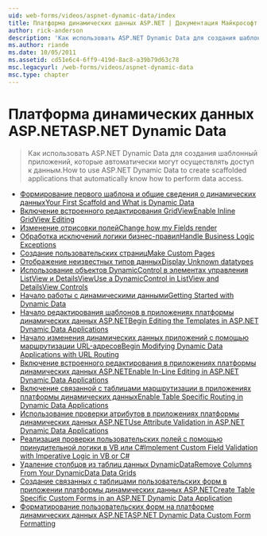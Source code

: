 ```yaml
---
uid: web-forms/videos/aspnet-dynamic-data/index
title: Платформа динамических данных ASP.NET | Документация Майкрософт
author: rick-anderson
description: 'Как использовать ASP.NET Dynamic Data для создания шаблонный приложений, которые автоматически могут осуществлять доступ к данным.'
ms.author: riande
ms.date: 10/05/2011
ms.assetid: cd51e6c4-6ff9-419d-8ac8-a39b79d63c78
msc.legacyurl: /web-forms/videos/aspnet-dynamic-data
msc.type: chapter
---
```

<a name="aspnet-dynamic-data"></a><span data-ttu-id="90704-103">Платформа динамических данных ASP.NET</span><span class="sxs-lookup"><span data-stu-id="90704-103">ASP.NET Dynamic Data</span></span>
====================
> <span data-ttu-id="90704-104">Как использовать ASP.NET Dynamic Data для создания шаблонный приложений, которые автоматически могут осуществлять доступ к данным.</span><span class="sxs-lookup"><span data-stu-id="90704-104">How to use ASP.NET Dynamic Data to create scaffolded applications that automatically know how to perform data access.</span></span>


- [<span data-ttu-id="90704-105">Формирование первого шаблона и общие сведения о динамических данных</span><span class="sxs-lookup"><span data-stu-id="90704-105">Your First Scaffold and What is Dynamic Data</span></span>](your-first-scaffold-and-what-is-dynamic-data.md)
- [<span data-ttu-id="90704-106">Включение встроенного редактирования GridView</span><span class="sxs-lookup"><span data-stu-id="90704-106">Enable Inline GridView Editing</span></span>](how-do-i-enable-inline-gridview-editing.md)
- [<span data-ttu-id="90704-107">Изменение отрисовки полей</span><span class="sxs-lookup"><span data-stu-id="90704-107">Change how my Fields render</span></span>](how-do-i-change-how-my-fields-render.md)
- [<span data-ttu-id="90704-108">Обработка исключений логики бизнес-правил</span><span class="sxs-lookup"><span data-stu-id="90704-108">Handle Business Logic Exceptions</span></span>](how-do-i-handle-business-logic-exceptions.md)
- [<span data-ttu-id="90704-109">Создание пользовательских страниц</span><span class="sxs-lookup"><span data-stu-id="90704-109">Make Custom Pages</span></span>](how-do-i-make-custom-pages.md)
- [<span data-ttu-id="90704-110">Отображение неизвестных типов данных</span><span class="sxs-lookup"><span data-stu-id="90704-110">Display Unknown datatypes</span></span>](how-do-i-display-unknown-datatypes.md)
- [<span data-ttu-id="90704-111">Использование объектов DynamicControl в элементах управления ListView и DetailsView</span><span class="sxs-lookup"><span data-stu-id="90704-111">Use a DynamicControl in ListView and DetailsView Controls</span></span>](how-do-i-use-a-dynamiccontrol-in-listview-and-detailsview-controls.md)
- [<span data-ttu-id="90704-112">Начало работы с динамическими данными</span><span class="sxs-lookup"><span data-stu-id="90704-112">Getting Started with Dynamic Data</span></span>](getting-started-with-dynamic-data.md)
- [<span data-ttu-id="90704-113">Начало редактирования шаблонов в приложениях платформы динамических данных ASP.NET</span><span class="sxs-lookup"><span data-stu-id="90704-113">Begin Editing the Templates in ASP.NET Dynamic Data Applications</span></span>](begin-editing-the-templates-in-aspnet-dynamic-data-applications.md)
- [<span data-ttu-id="90704-114">Начало изменения динамических данных приложений с помощью маршрутизации URL-адресов</span><span class="sxs-lookup"><span data-stu-id="90704-114">Begin Modifying Dynamic Data Applications with URL Routing</span></span>](begin-modifying-dynamic-data-applications-with-url-routing.md)
- [<span data-ttu-id="90704-115">Включение встроенного редактирования в приложениях платформы динамических данных ASP.NET</span><span class="sxs-lookup"><span data-stu-id="90704-115">Enable In-Line Editing in ASP.NET Dynamic Data Applications</span></span>](enable-in-line-editing-in-aspnet-dynamic-data-applications.md)
- [<span data-ttu-id="90704-116">Включение связанной с таблицами маршрутизации в приложениях платформы динамических данных</span><span class="sxs-lookup"><span data-stu-id="90704-116">Enable Table Specific Routing in Dynamic Data Applications</span></span>](how-to-enable-table-specific-routing-in-dynamic-data-applications.md)
- [<span data-ttu-id="90704-117">Использование проверки атрибутов в приложениях платформы динамических данных ASP.NET</span><span class="sxs-lookup"><span data-stu-id="90704-117">Use Attribute Validation in ASP.NET Dynamic Data Applications</span></span>](how-to-use-attribute-validation-in-aspnet-dynamic-data-applications.md)
- [<span data-ttu-id="90704-118">Реализация проверки пользовательских полей с помощью принудительной логики в VB или C#</span><span class="sxs-lookup"><span data-stu-id="90704-118">Implement Custom Field Validation with Imperative Logic in VB or C#</span></span>](how-to-implement-custom-field-validation-with-imperative-logic-in-vb-or-c.md)
- [<span data-ttu-id="90704-119">Удаление столбцов из таблиц данных DynamicData</span><span class="sxs-lookup"><span data-stu-id="90704-119">Remove Columns From Your DynamicData Data Grids</span></span>](how-to-remove-columns-from-your-dynamicdata-data-grids.md)
- [<span data-ttu-id="90704-120">Создание связанных с таблицами пользовательских форм в приложении платформы динамических данных ASP.NET</span><span class="sxs-lookup"><span data-stu-id="90704-120">Create Table Specific Custom Forms in an ASP.NET Dynamic Data Application</span></span>](how-to-create-table-specific-custom-forms-in-an-aspnet-dynamic-data-application.md)
- [<span data-ttu-id="90704-121">Форматирование пользовательских форм на платформе динамических данных ASP.NET</span><span class="sxs-lookup"><span data-stu-id="90704-121">ASP.NET Dynamic Data Custom Form Formatting</span></span>](aspnet-dynamic-data-custom-form-formatting.md)
